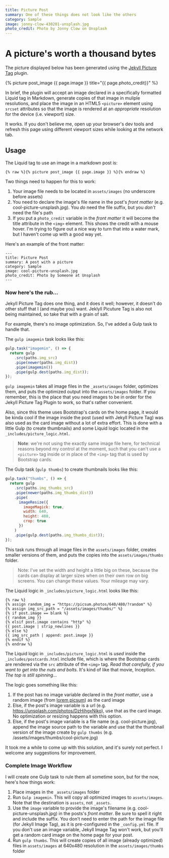 ```yaml
---
title: Picture Post 
summary: One of these things does not look like the others
category: Sample
image: jonny-clow-430201-unsplash.jpg
photo_credit: Photo by Jonny Clow on Unsplash
---
```


# A picture's worth a thousand bytes

The picture displayed below has been generated using the [Jekyll Picture Tag](https://github.com/robwierzbowski/jekyll-picture-tag) plugin.

{% picture post_image {{ page.image }} title="{{ page.photo_credit}}" %}

In brief, the plugin will accept an image declared in a specifically formatted Liquid tag in Markdown, generate copies of that image in muliple resolutions, and place the image in an HTML5 `<picture>` element using `srcset` attributes so that the image is rendered at an _appropriate_ resolution for the device (i.e. viewport) size.

It works. If you don't believe me, open up your browser's dev tools and refresh this page using different viewport sizes while looking at the network tab.

## Usage

The Liquid tag to use an image in a markdown post is:

```liquid
{% raw %}{% picture post_image {{ page.image }} %}{% endraw %}
```

Two things need to happen for this to work:

1.  Your image file needs to be located in `assets/images` (no underscore before assets)
2.  You need to declare the image's file name in the post's _front matter_ (e.g. cool-picture-unsplash.jpg). You _do_ need the file suffix, but you _don't_ need the file's path
3.  If you put a `photo_credit` variable in the _front matter_ it will become the title attribute in the `<img>` element. This shows the credit with a mouse hover. I'm trying to figure out a nice way to turn that into a water mark, but I haven't come up with a good way yet.

Here's an example of the front matter:

```liquid
---
title: Picture Post
summary: A post with a picture
category: Sample
image: cool-picture-unsplash.jpg
photo_credit: Photo by Someone at Unsplash
---
```

### Now here's the rub...

Jekyll Picture Tag does one thing, and it does it well; however, it doesn't do other stuff that I (and maybe you) want. Jeklyll Picuture Tag is also not being maintained, so take that with a grain of salt.

For example, there's no image optimization. So, I've added a Gulp task to handle that.

The `gulp imagemin` task looks like this:

```js
gulp.task("imagemin", () => {
  return gulp
    .src(paths.img_src)
    .pipe(newer(paths.img_dist))
    .pipe(imagemin())
    .pipe(gulp.dest(paths.img_dist));
});
```

`gulp imagemin` takes all image files in the `_assets/images` folder, optimizes them, and puts the optimized output into the `assets/images` folder. If you remember, this is the place that you need images to be in order for the Jekyll Picture Tag Plugin to work, so that's rather convenient.

Also, since this theme uses Bootstrap's cards on the home page, it would be kinda cool if the image inside the post (used with Jekyll Picture Tag) was also used as the card image without a lot of extra effort. This is done with a little Gulp (to create thumbnails) and some Liquid logic located in the `_includes/picture_logic.html`.

> **Note**: we're not using the exactly same image file here, for technical reasons beyond my control at the moment, such that you can't use a `<picture>` tag inside or in place of the `<img>` tag that is used by Bootstrap cards.

The Gulp task (`gulp thumbs`) to create thumbnails looks like this:

```js
gulp.task("thumbs", () => {
  return gulp
    .src(paths.img_thumbs_src)
    .pipe(newer(paths.img_thumbs_dist))
    .pipe(
      imageResize({
        imageMagick: true,
        width: 640,
        height: 480,
        crop: true
      })
    )
    .pipe(gulp.dest(paths.img_thumbs_dist));
});
```

This task runs through all image files in the `assets/images` folder, creates smaller versions of them, and puts the copies into the `assets/images/thumbs` folder.

> Note: I've set the width and height a little big on these, because the cards can display at larger sizes when on their own row on big screens. You can change these values. Your mileage may vary.

The Liquid logic in `_includes/picture_logic.html` looks like this:

```Liquid
{% raw %}
{% assign random_img = "https://picsum.photos/640/480/?random" %}
{% assign img_src_path = "/assets/images/thumbs/" %}
{% if post.image == blank %}
{{ random_img }}
{% elsif post.image contains "http" %}
{{ post.image | strip_newlines }}
{% else %}
{{ img_src_path | append: post.image }}
{% endif %}
{% endraw %}
```

The Liquid logic in `_includes/picture_logic.html` is _used_ inside the `_includes/postcards.html` include file, which is where the Bootstrap cards are rendered via the `src` attribute of the `<img>` tag. _Read that carefully, if you want to get into the nuts and bolts_. It's kind of like that movie, Inception. _The top is still spinning..._

The logic goes something like this:

1.  If the post has no image variable declared in the _front matter_, use a random image (from [lorem picsum](https://picsum.photos)) as the card image
2.  Else, if the post's image variable is a url (e.g. https://unsplash.com/photos/DzHihgxNiko), use that as the card image. No optimization or resizing happens with this option.
3.  Else, if the post's image variable is a file name (e.g. cool-picture.jpg), append the image source path to the variable and use that the thumbnail version of the image create by `gulp thumbs` (e.g. /assets/images/thumbs/cool-picture.jpg)

It took me a while to come up with this solution, and it's surely not perfect. I welcome any suggestions for improvement.

### Complete Image Workflow

I will create one Gulp task to rule them all sometime soon, but for the now, here's how things work:

1.  Place images in the `_assets/images` folder
2.  Run `Gulp imagemin`. This will copy all optimized images to `assets/images`. Note that the destination is `assets`, not `_assets`.
3.  Use the `image` variable to provide the image's filename (e.g. cool-picture-unsplash.jpg) in the posts's _front matter_. Be sure to spell it right and include the suffix. You don't need to enter the path for the image file (for Jekyll Image Tag), as it is pre-configured in the `_config.yml` file. If you don't use an image variable, Jekyll Image Tag won't work, but you'll get a random card image on the home page for your post.
4.  Run `gulp thumbs`. This will create copies of all image (already optimized) files in `assets/images` at 640x480 resolution in the `assets/images/thumbs` folder
